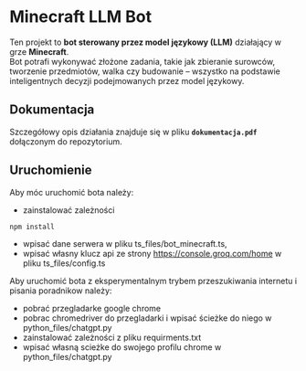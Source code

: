 # Minecraft LLM Bot

Ten projekt to **bot sterowany przez model językowy (LLM)** działający w grze **Minecraft**.  
Bot potrafi wykonywać złożone zadania, takie jak zbieranie surowców, tworzenie przedmiotów, walka czy budowanie – wszystko na podstawie inteligentnych decyzji podejmowanych przez model językowy.

## Dokumentacja

Szczegółowy opis działania znajduje się w pliku **`dokumentacja.pdf`** dołączonym do repozytorium.

## Uruchomienie 
Aby móc uruchomić bota należy:
- zainstalować zależności
```bash
npm install
```
- wpisać dane serwera w pliku ts_files/bot_minecraft.ts,
- wpisać własny klucz api ze strony https://console.groq.com/home w pliku ts_files/config.ts

Aby uruchomić bota z eksperymentalnym trybem przeszukiwania internetu i pisania poradnikow należy:
- pobrać przegladarke google chrome
- pobrac chromedriver do przegladarki i wpisać ścieżke do niego w python_files/chatgpt.py
- zainstalować zależności z pliku requirments.txt
- wpisać własną scieżke do swojego profilu chrome w python_files/chatgpt.py

